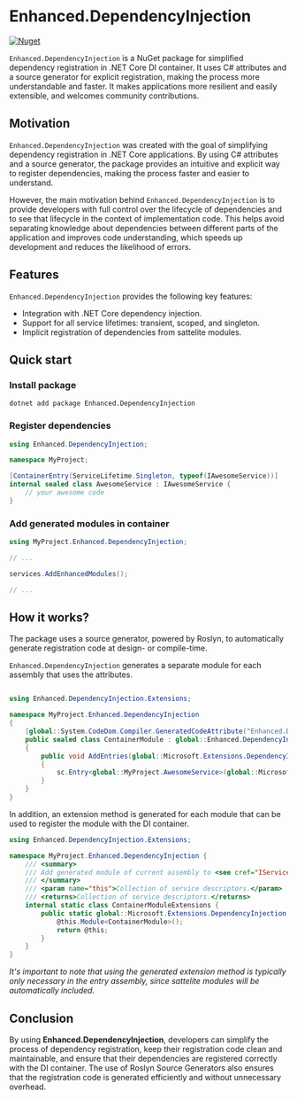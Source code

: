 # Enhanced.DependencyInjection 

[![Nuget](https://img.shields.io/nuget/v/Enhanced.DependencyInjection?style=flat-square)](https://www.nuget.org/packages/Enhanced.DependencyInjection)

`Enhanced.DependencyInjection` is a NuGet package for simplified dependency registration in .NET Core DI container. It uses C# attributes and a source generator for explicit registration, making the process more understandable and faster. It makes applications more resilient and easily extensible, and welcomes community contributions.

## Motivation

`Enhanced.DependencyInjection` was created with the goal of simplifying dependency registration in .NET Core applications. By using C# attributes and a source generator, the package provides an intuitive and explicit way to register dependencies, making the process faster and easier to understand.

However, the main motivation behind `Enhanced.DependencyInjection` is to provide developers with full control over the lifecycle of dependencies and to see that lifecycle in the context of implementation code. This helps avoid separating knowledge about dependencies between different parts of the application and improves code understanding, which speeds up development and reduces the likelihood of errors.

## Features
`Enhanced.DependencyInjection` provides the following key features:

- Integration with .NET Core dependency injection.
- Support for all service lifetimes: transient, scoped, and singleton.
- Implicit registration of dependencies from sattelite modules.

## Quick start

### Install package
```shell
dotnet add package Enhanced.DependencyInjection
```

### Register dependencies
```csharp
using Enhanced.DependencyInjection;

namespace MyProject;

[ContainerEntry(ServiceLifetime.Singleton, typeof(IAwesomeService))]
internal sealed class AwesomeService : IAwesomeService {
    // your awesome code
}
```

### Add generated modules in container
```csharp
using MyProject.Enhanced.DependencyInjection;

// ... 

services.AddEnhancedModules();

// ...
```

## How it works?

The package uses a source generator, powered by Roslyn, to automatically generate registration code at design- or compile-time.

`Enhanced.DependencyInjection` generates a separate module for each assembly that uses the attributes.

```csharp

using Enhanced.DependencyInjection.Extensions;

namespace MyProject.Enhanced.DependencyInjection
{
    [global::System.CodeDom.Compiler.GeneratedCodeAttribute("Enhanced.DependencyInjection.CodeGeneration", "1.0.1")]
    public sealed class ContainerModule : global::Enhanced.DependencyInjection.Modules.IContainerModule
    {
        public void AddEntries(global::Microsoft.Extensions.DependencyInjection.IServiceCollection sc)
        {
            sc.Entry<global::MyProject.AwesomeService>(global::Microsoft.Extensions.DependencyInjection.ServiceLifetime.Singleton, typeof(global::MyProject.IAwesomeService));
        }
    }
}

```

In addition, an extension method is generated for each module that can be used to register the module with the DI container.

```csharp
using Enhanced.DependencyInjection.Extensions;

namespace MyProject.Enhanced.DependencyInjection {
    /// <summary>
    /// Add generated module of current assembly to <see cref="IServiceCollection" />.
    /// </summary>
    /// <param name="this">Collection of service descriptors.</param>
    /// <returns>Collection of service descriptors.</returns>
    internal static class ContainerModuleExtensions {
        public static global::Microsoft.Extensions.DependencyInjection.IServiceCollection AddEnhancedModules(this global::Microsoft.Extensions.DependencyInjection.IServiceCollection @this) {
            @this.Module<ContainerModule>();
            return @this;
        }
    }
}
```

*It's important to note that using the generated extension method is typically only necessary in the entry assembly, since sattelite modules will be automatically included.*

## Conclusion
By using **Enhanced.DependencyInjection**, developers can simplify the process of dependency registration, keep their registration code clean and maintainable, and ensure that their dependencies are registered correctly with the DI container. The use of Roslyn Source Generators also ensures that the registration code is generated efficiently and without unnecessary overhead.
